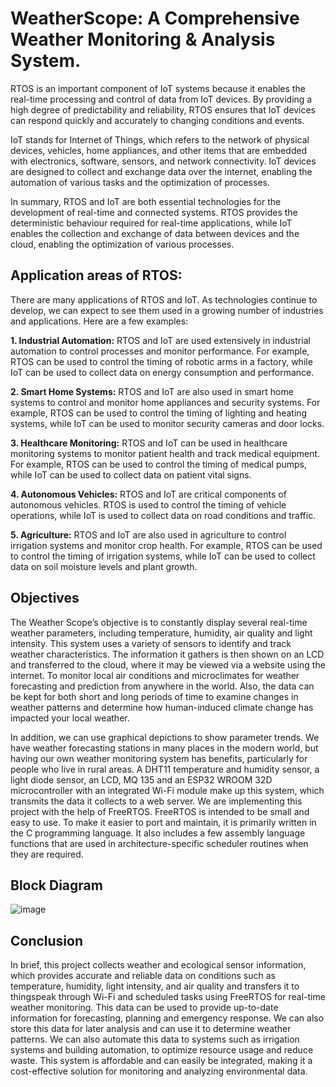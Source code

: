 # **WeatherScope: A Comprehensive Weather Monitoring & Analysis System.**
RTOS is an important component of IoT systems because it enables the real-time processing and control of data from IoT devices. 
By providing a high degree of predictability and reliability, RTOS ensures that IoT devices can respond quickly and accurately to changing conditions and events.

IoT stands for Internet of Things, which refers to the network of physical devices, vehicles, home appliances, and other items that are embedded with electronics, software, sensors, and network connectivity. IoT devices are designed to collect and exchange data over the internet, enabling the automation of various tasks and the optimization of processes.

In summary, RTOS and IoT are both essential technologies for the development of real-time and connected systems. 
RTOS provides the deterministic behaviour required for real-time applications, while IoT enables the collection and exchange of data between devices and the cloud, enabling the optimization of various processes.

## **Application areas of RTOS:**
There are many applications of RTOS and IoT. As technologies continue to develop, we can expect to see them used in a growing number of industries and applications. Here are a few examples:

**1. Industrial Automation:** RTOS and IoT are used extensively in industrial automation to control processes and monitor performance. For example, RTOS can be used to control the timing of robotic arms in a factory, while IoT can be used to collect data on energy consumption and performance.

**2. Smart Home Systems:** RTOS and IoT are also used in smart home systems to control and monitor home appliances and security systems. For example, RTOS can be used to control the timing of lighting and heating systems, while IoT can be used to monitor security cameras and door locks.

**3. Healthcare Monitoring:** RTOS and IoT can be used in healthcare monitoring systems to monitor patient health and track medical equipment. For example, RTOS can be used to control the timing of medical pumps, while IoT can be used to collect data on patient vital signs.

**4. Autonomous Vehicles:** RTOS and IoT are critical components of autonomous vehicles. RTOS is used to control the timing of vehicle 
operations, while IoT is used to collect data on road conditions and traffic.

**5. Agriculture:** RTOS and IoT are also used in agriculture to control irrigation systems and monitor crop health. For example, RTOS can be used to control the timing of irrigation systems, while IoT can be used to collect data on soil moisture levels and plant growth.

## **Objectives**
The Weather Scope’s objective is to constantly display several real-time weather parameters, including temperature, humidity, air quality and light intensity. This system uses a variety of sensors to identify and track weather characteristics. The information it gathers is then shown on an LCD and transferred to the cloud, where it may be viewed via a website using the internet. To monitor local air conditions and microclimates for weather forecasting and prediction from anywhere in the world. Also, the data can be kept for both short and long periods of time to examine changes in weather patterns and determine how human-induced climate change has impacted your local weather. 

In addition, we can use graphical depictions to show parameter trends. We have weather forecasting stations in many places in the modern world, but having our own weather monitoring system has benefits, particularly for people who live in rural areas. A DHT11 temperature and humidity sensor, a light diode sensor, an LCD, MQ 135 and an ESP32 WROOM 32D microcontroller with an integrated Wi-Fi module make up this system, which transmits the data it collects to a web server. We are implementing this project with the help of FreeRTOS. FreeRTOS is intended to be small and easy to use. To make it easier to port and maintain, it is primarily written in the C programming language. It also includes a few assembly language functions that are used in architecture-specific scheduler routines when they are required.

## **Block Diagram**
![image](https://github.com/user-attachments/assets/c59aa7f9-de3f-4f32-94e9-d0c69e35b854)

## **Conclusion**
In brief, this project collects weather and ecological sensor information, which provides accurate and reliable data on conditions such as temperature, humidity, light intensity, and air quality and transfers it to thingspeak through Wi-Fi and scheduled tasks using FreeRTOS for real-time weather monitoring. This data can be used to provide up-to-date information for forecasting, planning and emergency response. We can also store this data for later analysis and can use it to determine weather patterns. We can also automate this data to systems such as irrigation systems and building automation, to optimize resource usage and reduce waste. This system is affordable and can easily be integrated, making it a cost-effective solution for monitoring and analyzing environmental data.
